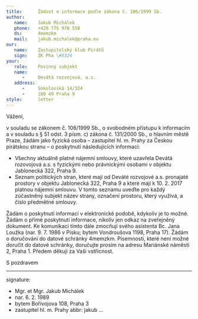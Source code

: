 ```yaml
---
title:      Žádost o informace podle zákona č. 106/1999 Sb.
author:
   name:    Jakub Michálek
   phone:   +420 775 978 550
   ds:      4memzkm
   mail:    jakub.michalek@praha.eu
our:
   name:    Zastupitelský klub Pirátů
   sign:    ZK Pha \#5324
your:
   role:    Povinný subjekt
   name:    
      -     Devátá rozvojová, a.s.
   address:
      -     Sokolovská 14/324
      -     180 49 Praha 9
style:      letter
---
```


Vážení,

v souladu se zákonem č. 106/1999 Sb., o svobodném přístupu k informacím a v souladu s § 51 odst. 3 písm. c) zákona č. 131/2000 Sb., o hlavním městě Praze, žádám jako fyzická osoba – zastupitel hl. m. Prahy za Českou pirátskou stranu – o poskytnutí následujících informací:

* Všechny aktuálně platné nájemní smlouvy, které uzavřela Devátá rozovojová a.s. s fyzickými nebo právnickými osobami v objektu Jablonecká 322, Praha 9. 
* Seznam politických stran, které mají od Deváté rozvojové a.s. pronajaté prostory v objektu Jablonecká 322, Praha 9 a které mají k 10. 2. 2017 platnou nájemní smlouvu. V tomto seznamu uveďte pro každý zúčastněný subjekt název strany, označení prostoru, který využívá, a číslo předmětné smlouvy. 

Žádám o poskytnutí informací v elektronické podobě, kdykoliv je to možné. Žádám o přímé poskytnutí informace, nikoliv jen odkaz na zveřejněný dokument. Ke komunikaci tímto dále zmocňuji svého asistenta Bc. Jana Loužka (nar. 9. 7. 1986 v Písku; bytem Vondroušova 1198, Praha 17). Žádám o doručování do datové schránky 4memzkm. Písemnosti, které není možné doručit do datové schránky, doručujte prosím na adresu Mariánské náměstí 2, Praha 1. Předem děkuji za Vaši vstřícnost.

S pozdravem

---
signature: 
  - Mgr. et Mgr. Jakub Michálek
  - nar. 6. 2. 1989
  - bytem Bořivojova 108, Praha 3
  - zastupitel hl. m. Prahy
abbr:       jakub
...
